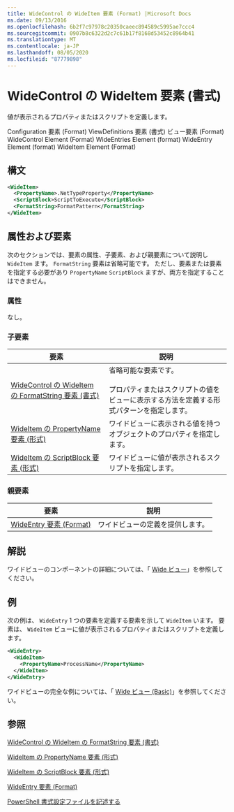 ```yaml
---
title: WideControl の WideItem 要素 (Format) |Microsoft Docs
ms.date: 09/13/2016
ms.openlocfilehash: 6b2f7c97978c20350caeec894589c5995ae7ccc4
ms.sourcegitcommit: 0907b8c6322d2c7c61b17f8168d53452c8964b41
ms.translationtype: MT
ms.contentlocale: ja-JP
ms.lasthandoff: 08/05/2020
ms.locfileid: "87779898"
---
```

# <a name="wideitem-element-for-widecontrol-format"></a>WideControl の WideItem 要素 (書式)

値が表示されるプロパティまたはスクリプトを定義します。

Configuration 要素 (Format) ViewDefinitions 要素 (書式) ビュー要素 (Format) WideControl Element (Format) WideEntries Element (format) WideEntry Element (format) WideItem Element (Format)

## <a name="syntax"></a>構文

```xml
<WideItem>
  <PropertyName>.NetTypeProperty</PropertyName>
  <ScriptBlock>ScriptToExecute</ScriptBlock>
  <FormatString>FormatPattern</FormatString>
</WideItem>
```

## <a name="attributes-and-elements"></a>属性および要素

次のセクションでは、要素の属性、子要素、および親要素について説明し `WideItem` ます。 `FormatString` 要素は省略可能です。 ただし、要素または要素を指定する必要があり `PropertyName` `ScriptBlock` ますが、両方を指定することはできません。

### <a name="attributes"></a>属性

なし。

### <a name="child-elements"></a>子要素

|要素|説明|
|-------------|-----------------|
|[WideControl の WideItem の FormatString 要素 (書式)](./formatstring-element-for-wideitem-for-widecontrol-format.md)|省略可能な要素です。<br /><br /> プロパティまたはスクリプトの値をビューに表示する方法を定義する形式パターンを指定します。|
|[WideItem の PropertyName 要素 (形式)](./propertyname-element-for-wideitem-for-widecontrol-format.md)|ワイドビューに表示される値を持つオブジェクトのプロパティを指定します。|
|[WideItem の ScriptBlock 要素 (形式)](./scriptblock-element-for-wideitem-for-widecontrol-format.md)|ワイドビューに値が表示されるスクリプトを指定します。|

### <a name="parent-elements"></a>親要素

|要素|説明|
|-------------|-----------------|
|[WideEntry 要素 (Format)](./wideentry-element-for-widecontrol-format.md)|ワイドビューの定義を提供します。|

## <a name="remarks"></a>解説

ワイドビューのコンポーネントの詳細については、「 [Wide ビュー](./creating-a-wide-view.md)」を参照してください。

## <a name="example"></a>例

次の例は、 `WideEntry` 1 つの要素を定義する要素を示して `WideItem` います。 要素は、 `WideItem` ビューに値が表示されるプロパティまたはスクリプトを定義します。

```xml
<WideEntry>
  <WideItem>
    <PropertyName>ProcessName</PropertyName>
  </WideItem>
</WideEntry>
```

ワイドビューの完全な例については、「 [Wide ビュー (Basic)](./wide-view-basic.md)」を参照してください。

## <a name="see-also"></a>参照

[WideControl の WideItem の FormatString 要素 (書式)](./formatstring-element-for-wideitem-for-widecontrol-format.md)

[WideItem の PropertyName 要素 (形式)](./propertyname-element-for-wideitem-for-widecontrol-format.md)

[WideItem の ScriptBlock 要素 (形式)](./scriptblock-element-for-wideitem-for-widecontrol-format.md)

[WideEntry 要素 (Format)](./wideentry-element-for-widecontrol-format.md)

[PowerShell 書式設定ファイルを記述する](./writing-a-powershell-formatting-file.md)
